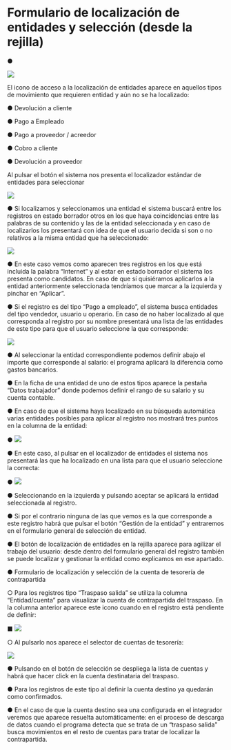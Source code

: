 # Formulario de localización de entidades y selección (desde la rejilla)

●        &#x20;

&#x20;

![](file:///C:/Users/warda/AppData/Local/Temp/msohtmlclip1/01/clip\_image002.jpg)

&#x20;

El icono de acceso a la localización de entidades aparece en aquellos tipos de movimiento que requieren entidad y aún no se ha localizado:

&#x20;             &#x20;

●        Devolución a cliente

●        Pago a Empleado

●        Pago a proveedor / acreedor

●        Cobro a cliente

●        Devolución a proveedor

&#x20;

Al pulsar el botón el sistema nos presenta el localizador estándar de entidades para seleccionar

&#x20;

![](file:///C:/Users/warda/AppData/Local/Temp/msohtmlclip1/01/clip\_image004.jpg)

&#x20;

●        Si localizamos y seleccionamos una entidad el sistema buscará entre los registros en estado borrador otros en los que haya coincidencias entre las palabras de su contenido y las de la entidad seleccionada y en caso de localizarlos los presentará con idea de que el usuario decida si son o no relativos a la misma entidad que ha seleccionado:

&#x20;

![](file:///C:/Users/warda/AppData/Local/Temp/msohtmlclip1/01/clip\_image006.jpg)

&#x20;

●        En este caso vemos como aparecen tres registros en los que está incluida la palabra “Internet” y al estar en estado borrador el sistema los presenta como candidatos. En caso de que sí quisiéramos aplicarlos a la entidad anteriormente seleccionada tendríamos que marcar a la izquierda y pinchar en “Aplicar”.

●        Si el registro es del tipo “Pago a empleado”, el sistema busca entidades del tipo vendedor, usuario u operario. En caso de no haber localizado al que corresponda al registro por su nombre presentará una lista de las entidades de este tipo para que el usuario seleccione la que corresponde:

&#x20;

![](file:///C:/Users/warda/AppData/Local/Temp/msohtmlclip1/01/clip\_image008.jpg)

&#x20;

●        Al seleccionar la entidad correspondiente podemos definir abajo el importe que corresponde al salario: el programa aplicará la diferencia como gastos bancarios.

●        En la ficha de una entidad de uno de estos tipos aparece la pestaña “Datos trabajador” donde podemos definir el rango de su salario y su cuenta contable.

&#x20;

●        En caso de que el sistema haya localizado en su búsqueda automática varias entidades posibles para aplicar al registro nos mostrará tres puntos en la columna de la entidad:

●        ![](file:///C:/Users/warda/AppData/Local/Temp/msohtmlclip1/01/clip\_image010.jpg)

●        En este caso, al pulsar en el localizador de entidades el sistema nos presentará las que ha localizado en una lista para que el usuario seleccione la correcta:

●        ![](file:///C:/Users/warda/AppData/Local/Temp/msohtmlclip1/01/clip\_image012.jpg)

●        Seleccionando en la izquierda y pulsando aceptar se aplicará la entidad seleccionada al registro.

●        Si por el contrario ninguna de las que vemos es la que corresponde a este registro habrá que pulsar el botón “Gestión de la entidad” y entraremos en el formulario general de selección de entidad.

●        El botón de localización de entidades en la rejilla aparece para agilizar el trabajo del usuario: desde dentro del formulario general del registro también se puede localizar y gestionar la entidad como explicamos en ese apartado.

&#x20;

&#x20;

●        Formulario de localización y selección de la cuenta de tesorería de contrapartida

○        Para los registros tipo “Traspaso salida” se utiliza la columna “Entidad/cuenta” para visualizar la cuenta de contrapartida del traspaso. En la columna anterior aparece este icono cuando en el registro está pendiente de definir:

■        ![](file:///C:/Users/warda/AppData/Local/Temp/msohtmlclip1/01/clip\_image014.jpg)

○        Al pulsarlo nos aparece el selector de cuentas de tesorería:

&#x20;

![](file:///C:/Users/warda/AppData/Local/Temp/msohtmlclip1/01/clip\_image016.jpg)

&#x20;

●        Pulsando en el botón de selección se despliega la lista de cuentas y habrá que hacer click en la cuenta destinataria del traspaso.

●        Para los registros de este tipo al definir la cuenta destino ya quedarán como confirmados.

●        En el caso de que la cuenta destino sea una configurada en el integrador veremos que aparece resuelta automáticamente: en el proceso de descarga de datos cuando el programa detecta que se trata de un “traspaso salida” busca movimientos en el resto de cuentas para tratar de localizar la contrapartida.

&#x20;

